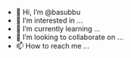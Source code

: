 - 👋 Hi, I’m @basubbu
- 👀 I’m interested in ...
- 🌱 I’m currently learning ...
- 💞️ I’m looking to collaborate on ...
- 📫 How to reach me ...

<!---
basubbu/basubbu is a ✨ special ✨ repository because its `README.md` (this file) appears on your GitHub profile.
You can click the Preview link to take a look at your changes.
--->
